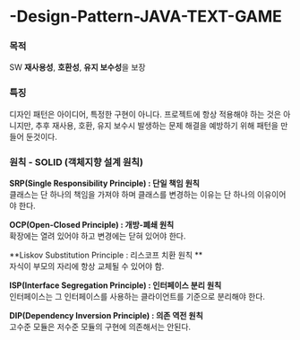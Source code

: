 # -Design-Pattern-JAVA-TEXT-GAME

### 목적 ###
SW **재사용성**, **호환성**, **유지 보수성**을 보장

### 특징 ###
디자인 패턴은 아이디어, 특정한 구현이 아니다.
프로젝트에 항상 적용해야 하는 것은 아니지만, 추후 재사용, 호환, 유지 보수시 발생하는 문제 해결을 예방하기 위해 패턴을 만들어 둔것이다.

### 원칙 - SOLID (객체지향 설계 원칙) 

**SRP(Single Responsibility Principle) : 단일 책임 원칙**
<br>
클래스는 단 하나의 책임을 가져야 하며 클래스를 변경하는 이유는 단 하나의 이유이어야 한다.

**OCP(Open-Closed Principle) : 개방-폐쇄 원칙**
<br>
확장에는 열려 있어야 하고 변경에는 닫혀 있어야 한다.

**Liskov Substitution Principle  : 리스코프 치환 원칙 **
<br>
자식이 부모의 자리에 항상 교체될 수 있어야 함.

**ISP(Interface Segregation Principle) : 인터페이스 분리 원칙**
<br>
인터페이스는 그 인터페이스를 사용하는 클라이언트를 기준으로 분리해야 한다.

**DIP(Dependency Inversion Principle) : 의존 역전 원칙**
<br>
고수준 모듈은 저수준 모듈의 구현에 의존해서는 안된다.
